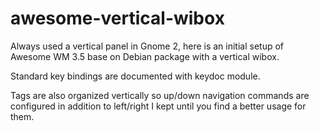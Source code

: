 # awesome-vertical-wibox

Always used a vertical panel in Gnome 2, here is an initial setup of Awesome WM
3.5 base on Debian package with a vertical wibox.

Standard key bindings are documented with keydoc module.

Tags are also organized vertically so up/down navigation commands are
configured in addition to left/right I kept until you find a better usage for
them.

